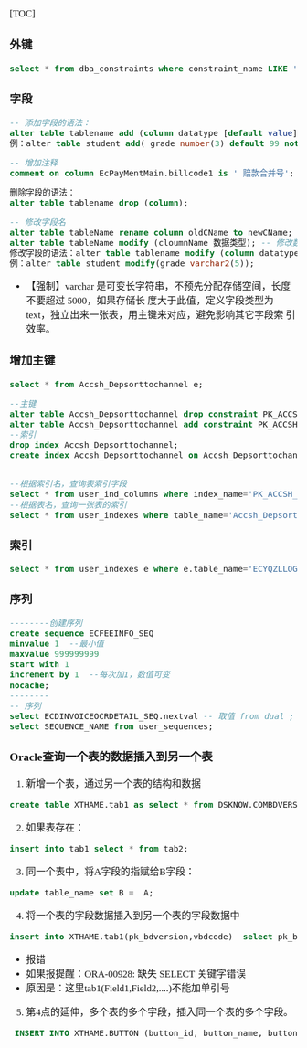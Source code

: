 <span  style="font-family: Simsun,serif; font-size: 17px; ">

[TOC]

### 外键

~~~sql
select * from dba_constraints where constraint_name LIKE '%WJ%' and constraint_type = 'R';
~~~

### 字段

~~~sql
-- 添加字段的语法：
alter table tablename add (column datatype [default value][null/not null],….);
例：alter table student add( grade number(3) default 99 not null) ;

-- 增加注释
comment on column EcPayMentMain.billcode1 is ' 赔款合并号';

删除字段的语法：
alter table tablename drop (column);

-- 修改字段名
alter table tableName rename column oldCName to newCName; 
alter table tableName modify (cloumnName 数据类型); -- 修改数据类型
修改字段的语法：alter table tablename modify (column datatype [default value][null/not null],….);
例：alter table student modify(grade varchar2(5));
~~~

- 【强制】varchar 是可变长字符串，不预先分配存储空间，长度不要超过 5000，如果存储长 度大于此值，定义字段类型为 text，独立出来一张表，用主键来对应，避免影响其它字段索 引效率。

### 增加主键

~~~sql
select * from Accsh_Depsorttochannel e;

--主键
alter table Accsh_Depsorttochannel drop constraint PK_ACCSH_DEPSORTTOCHANNEL;
alter table Accsh_Depsorttochannel add constraint PK_ACCSH_DEPSORTTOCHANNEL primary key (YEARMONTH, SHARINGTYPE, SHARINGMETHODCODE, CENTERCODE, SORT, CHANNEL,JAPTYPE);
--索引
drop index Accsh_Depsorttochannel;
create index Accsh_Depsorttochannel on Accsh_Depsorttochannel(YEARMONTH, SHARINGTYPE, SHARINGMETHODCODE, CENTERCODE, SORT, CHANNEL,JAPTYPE);


--根据索引名，查询表索引字段
select * from user_ind_columns where index_name='PK_ACCSH_DEPSORTTOCHANNEL';
--根据表名，查询一张表的索引
select * from user_indexes where table_name='Accsh_Depsorttochannel';
~~~


### 索引

~~~sql
select * from user_indexes e where e.table_name='ECYQZLLOG' ;
~~~

### 序列

~~~sql
--------创建序列
create sequence ECFEEINFO_SEQ
minvalue 1  --最小值
maxvalue 999999999
start with 1
increment by 1  --每次加1，数值可变
nocache;
--------
-- 序列 
select ECDINVOICEOCRDETAIL_SEQ.nextval -- 取值 from dual ;
select SEQUENCE_NAME from user_sequences;
~~~



### Oracle查询一个表的数据插入到另一个表

1. 新增一个表，通过另一个表的结构和数据
~~~sql
create table XTHAME.tab1 as select * from DSKNOW.COMBDVERSION
~~~

2. 如果表存在：
~~~sql
insert into tab1 select * from tab2;
~~~

3. 同一个表中，将A字段的指赋给B字段：
~~~sql
update table_name set B =  A;
~~~

4. 将一个表的字段数据插入到另一个表的字段数据中
~~~sql
insert into XTHAME.tab1(pk_bdversion,vbdcode)  select pk_bdversion,vbdcode from  DSKNOW.COMBDVERSION;
~~~
- 报错
- 如果报提醒：ORA-00928: 缺失 SELECT 关键字错误
- 原因是：这里tab1(Field1,Field2,....)不能加单引号

5. 第4点的延伸，多个表的多个字段，插入同一个表的多个字段。
~~~sql
 INSERT INTO XTHAME.BUTTON (button_id, button_name, button_code)  select a.pk_examquest, b.pk_bdversion,a.vquestname  FROM  DSKNOW.COMBDVERSION b ,DSKNOW.RQT_EXAMQUEST a  where a.pk_examquest='1001SX1000000000JOBV' and b.pk_bdversion='1000BDV1000010101001';
~~~


</span>